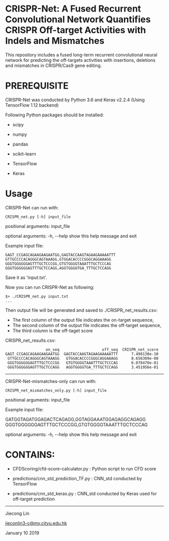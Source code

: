 # CRISPR-Net: A Fused Recurrent Convolutional Network Quantifies CRISPR Off-target Activities with Indels and Mismatches
This repository includes a fused long-term recurrent convolutional neural network for predicting the off-targets activities with insertions, deletions and mismatches in CRISPR/Cas9 gene editing.

# PREREQUISITE
CRISPR-Net was conducted by Python 3.6 and Keras v2.2.4 (Using TensorFlow 1.12 backend) 

Following Python packages should be installed:
<ul>
<li><p>scipy</p></li>
<li><p>numpy</p></li>
<li><p>pandas</p></li>
<li><p>scikit-learn</p></li>
<li><p>TensorFlow</p></li>
<li><p>Keras</p></li>
</ul>

# Usage

CRISPR-Net can run with:

    CRISPR_net.py [-h] input_file

positional arguments: input_file

optional arguments:
  -h, --help  show this help message and exit

Example input file:

    GAGT_CCGAGCAGAAGAAGAATGG,GAGTACCAAGTAGAAGAAAAATTT
    GTTGCCCCACAGGGCAGTAAAGG,GTGGACACCCCGGGCAGGAAAGG
    GGGTGGGGGGAGTTTGCTCCCGG,GTGTGGGGTAAATTTGCTCCCAG
    GGGTGGGGGGAGTTTGCTCCAGG,AGGTGGGGTGA_TTTGCTCCAGG

Save it as 'input.txt'.

Now you can run CRISPR-Net as following:

    $> ./CRISPR_net.py input.txt
    ...
    
Then output file will be generated and saved to ./CRISPR_net_results.csv:

- The first column of the output file indicates the on-target sequence,
- The second column of the output file indicates the off-target sequence,
- The third column is the off-taget score  

CRISPR_net_results.csv:
                     
                      on_seq                   off_seq  CRISPR_net_score
    GAGT_CCGAGCAGAAGAAGAATGG  GAGTACCAAGTAGAAGAAAAATTT      7.498138e-10
     GTTGCCCCACAGGGCAGTAAAGG   GTGGACACCCCGGGCAGGAAAGG      8.658309e-08
     GGGTGGGGGGAGTTTGCTCCCGG   GTGTGGGGTAAATTTGCTCCCAG      6.078470e-01
     GGGTGGGGGGAGTTTGCTCCAGG   AGGTGGGGTGA_TTTGCTCCAGG      3.451956e-01
    
--------------------------------------------------
CRISPR-Net-mismatches-only can run with:

    CRISPR_net_mismatches_only.py [-h] input_file

positional arguments: input_file

Example input file:

GATGGTAGATGGAGACTCAGAGG,GGTAGGAAATGGAGAGGCAGAGG
GGGTGGGGGGAGTTTGCTCCCGG,GTGTGGGGTAAATTTGCTCCCAG

optional arguments:
  -h, --help  show this help message and exit


# CONTAINS:
<ul>
<li><p>CFDScoring/cfd-score-calculator.py : Python script to run CFD score </p></li>
<li><p>predictions/cnn_std_prediction_TF.py : CNN_std conducted by TensorFlow</p></li>
<li><p>predictions/cnn_std_keras.py : CNN_std conducted by Keras used for off-target prediction </p></li>
</p></li>
</ul>

---------------------------------------
Jiecong Lin

jieconlin3-c@my.cityu.edu.hk

January 10 2019

